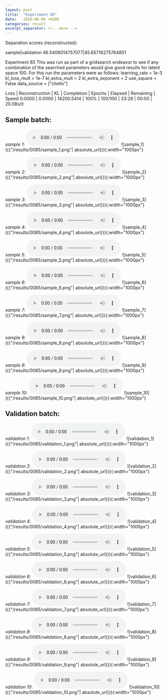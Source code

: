 ```yaml
---
layout: post
title:  "Experiment 85"
date:   2018-06-06 +0200
categories: result
excerpt_separator: <!-- more -->
---
```

Separation scores (reconstructed):

sample|validation
46.5406014757077|45.65716275764851
<!-- more -->
Experiment 85
This was run as part of a gridsearch endeavor to see if any combination of the searched parameters would give good results for latent space 100.
For this run the parameters were as follows:
learning_rate = 1e-3
kl_loss_mult = 1e-7
kl_extra_mult = 2
kl_extra_exponent = 2
use_square = False
data_source = ["chello"]

Loss | Reconstruction | KL | Completion | Epochs | Elapsed | Remaining | Speed
0.0000 | 0.0000 | 14200.5414 | 100% | 100/100 | 33:28 | 00:00 | 20.08s/it

## **Sample batch**:
_sample 1_:
<audio src="/ResultsOverview/results/0085/sample_1.wav" controls preload></audio>
![sample_1]({{"/results/0085/sample_1.png"| absolute_url}}){:width="1000px"}

_sample 2_:
<audio src="/ResultsOverview/results/0085/sample_2.wav" controls preload></audio>
![sample_2]({{"/results/0085/sample_2.png"| absolute_url}}){:width="1000px"}

_sample 3_:
<audio src="/ResultsOverview/results/0085/sample_3.wav" controls preload></audio>
![sample_3]({{"/results/0085/sample_3.png"| absolute_url}}){:width="1000px"}

_sample 4_:
<audio src="/ResultsOverview/results/0085/sample_4.wav" controls preload></audio>
![sample_4]({{"/results/0085/sample_4.png"| absolute_url}}){:width="1000px"}

_sample 5_:
<audio src="/ResultsOverview/results/0085/sample_5.wav" controls preload></audio>
![sample_5]({{"/results/0085/sample_5.png"| absolute_url}}){:width="1000px"}

_sample 6_:
<audio src="/ResultsOverview/results/0085/sample_6.wav" controls preload></audio>
![sample_6]({{"/results/0085/sample_6.png"| absolute_url}}){:width="1000px"}

_sample 7_:
<audio src="/ResultsOverview/results/0085/sample_7.wav" controls preload></audio>
![sample_7]({{"/results/0085/sample_7.png"| absolute_url}}){:width="1000px"}

_sample 8_:
<audio src="/ResultsOverview/results/0085/sample_8.wav" controls preload></audio>
![sample_8]({{"/results/0085/sample_8.png"| absolute_url}}){:width="1000px"}

_sample 9_:
<audio src="/ResultsOverview/results/0085/sample_9.wav" controls preload></audio>
![sample_9]({{"/results/0085/sample_9.png"| absolute_url}}){:width="1000px"}

_sample 10_:
<audio src="/ResultsOverview/results/0085/sample_10.wav" controls preload></audio>
![sample_10]({{"/results/0085/sample_10.png"| absolute_url}}){:width="1000px"}

## **Validation batch**:
_validation 1_:
<audio src="/ResultsOverview/results/0085/validation_1.wav" controls preload></audio>
![validation_1]({{"/results/0085/validation_1.png"| absolute_url}}){:width="1000px"}

_validation 2_:
<audio src="/ResultsOverview/results/0085/validation_2.wav" controls preload></audio>
![validation_2]({{"/results/0085/validation_2.png"| absolute_url}}){:width="1000px"}

_validation 3_:
<audio src="/ResultsOverview/results/0085/validation_3.wav" controls preload></audio>
![validation_3]({{"/results/0085/validation_3.png"| absolute_url}}){:width="1000px"}

_validation 4_:
<audio src="/ResultsOverview/results/0085/validation_4.wav" controls preload></audio>
![validation_4]({{"/results/0085/validation_4.png"| absolute_url}}){:width="1000px"}

_validation 5_:
<audio src="/ResultsOverview/results/0085/validation_5.wav" controls preload></audio>
![validation_5]({{"/results/0085/validation_5.png"| absolute_url}}){:width="1000px"}

_validation 6_:
<audio src="/ResultsOverview/results/0085/validation_6.wav" controls preload></audio>
![validation_6]({{"/results/0085/validation_6.png"| absolute_url}}){:width="1000px"}

_validation 7_:
<audio src="/ResultsOverview/results/0085/validation_7.wav" controls preload></audio>
![validation_7]({{"/results/0085/validation_7.png"| absolute_url}}){:width="1000px"}

_validation 8_:
<audio src="/ResultsOverview/results/0085/validation_8.wav" controls preload></audio>
![validation_8]({{"/results/0085/validation_8.png"| absolute_url}}){:width="1000px"}

_validation 9_:
<audio src="/ResultsOverview/results/0085/validation_9.wav" controls preload></audio>
![validation_9]({{"/results/0085/validation_9.png"| absolute_url}}){:width="1000px"}

_validation 10_:
<audio src="/ResultsOverview/results/0085/validation_10.wav" controls preload></audio>
![validation_10]({{"/results/0085/validation_10.png"| absolute_url}}){:width="1000px"}
